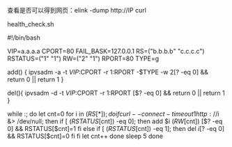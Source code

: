 查看是否可以得到网页：elink -dump http://IP curl

health_check.sh

#!/bin/bash

VIP=a.a.a.a
CPORT=80
FAIL_BASK=127.0.0.1
RS=("b.b.b.b" "c.c.c.c")
RSTATUS=("1" "1")
RW=("2" "1")
RPORT=80
TYPE=g


add() {
    ipvsadm -a -t $VIP:$CPORT -r $1:$RPORT -$TYPE -w $2
    [$? -eq 0] && return 0 || return 1
}

del(){
    ipvsadm -d -t $VIP:$CPORT -r $1:$RPORT
    [$? -eq 0] && return 0 || return 1
}

while :; do
    let cnt=0
    for i in $(RS[*]); do
        if curl --connect-timeout 1 http://$i &> /dev/null; then
            if [ $(RSTATUS[$cnt]) -eq 0]; then
                add $i $(RW[$cnt])
                [$? -eq 0] && RSTATUS[$cnt]=1
            fi
        else
            if [ $(RSTATUS[$cnt]) -eq 1]; then
                del $i
                [$? -eq 0] && RSTATUS[$cnt]=0
            fi
        fi
        let cnt++
    done
    sleep 5
done

